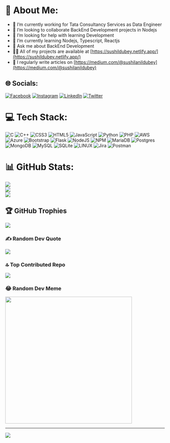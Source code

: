 # 💫 About Me:
- 🔭 I’m currently working for Tata Consultancy Services as Data Engineer
- 👯 I’m looking to collaborate BackEnd Development projects in Nodejs
- 🤝 I’m looking for help with learning Development
- 🌱 I’m currently learning Nodejs, Typescript, Reactjs
- 💬 Ask me about BackEnd Development 
- 👨‍💻 All of my projects are available at [https://sushildubey.netlify.app/](https://sushildubey.netlify.app/)
- 📝 I regularly write articles on [https://medium.com/@sushilanildubey](https://medium.com/@sushilanildubey)


## 🌐 Socials:
[![Facebook](https://img.shields.io/badge/Facebook-%231877F2.svg?logo=Facebook&logoColor=white)](https://facebook.com/sushil.dubey.9887) [![Instagram](https://img.shields.io/badge/Instagram-%23E4405F.svg?logo=Instagram&logoColor=white)](https://instagram.com/sushil_2803) [![LinkedIn](https://img.shields.io/badge/LinkedIn-%230077B5.svg?logo=linkedin&logoColor=white)](https://linkedin.com/in/sushil-dubey-2803) [![Twitter](https://img.shields.io/badge/Twitter-%231DA1F2.svg?logo=Twitter&logoColor=white)](https://twitter.com/sushil_2803) 

# 💻 Tech Stack:
![C](https://img.shields.io/badge/c-%2300599C.svg?style=plastic&logo=c&logoColor=white) ![C++](https://img.shields.io/badge/c++-%2300599C.svg?style=plastic&logo=c%2B%2B&logoColor=white) ![CSS3](https://img.shields.io/badge/css3-%231572B6.svg?style=plastic&logo=css3&logoColor=white) ![HTML5](https://img.shields.io/badge/html5-%23E34F26.svg?style=plastic&logo=html5&logoColor=white) ![JavaScript](https://img.shields.io/badge/javascript-%23323330.svg?style=plastic&logo=javascript&logoColor=%23F7DF1E) ![Python](https://img.shields.io/badge/python-3670A0?style=plastic&logo=python&logoColor=ffdd54) ![PHP](https://img.shields.io/badge/php-%23777BB4.svg?style=plastic&logo=php&logoColor=white) ![AWS](https://img.shields.io/badge/AWS-%23FF9900.svg?style=plastic&logo=amazon-aws&logoColor=white) ![Azure](https://img.shields.io/badge/azure-%230072C6.svg?style=plastic&logo=azure-devops&logoColor=white) ![Bootstrap](https://img.shields.io/badge/bootstrap-%23563D7C.svg?style=plastic&logo=bootstrap&logoColor=white) ![Flask](https://img.shields.io/badge/flask-%23000.svg?style=plastic&logo=flask&logoColor=white) ![NodeJS](https://img.shields.io/badge/node.js-6DA55F?style=plastic&logo=node.js&logoColor=white) ![NPM](https://img.shields.io/badge/NPM-%23000000.svg?style=plastic&logo=npm&logoColor=white) ![MariaDB](https://img.shields.io/badge/MariaDB-003545?style=plastic&logo=mariadb&logoColor=white) ![Postgres](https://img.shields.io/badge/postgres-%23316192.svg?style=plastic&logo=postgresql&logoColor=white) ![MongoDB](https://img.shields.io/badge/MongoDB-%234ea94b.svg?style=plastic&logo=mongodb&logoColor=white) ![MySQL](https://img.shields.io/badge/mysql-%2300f.svg?style=plastic&logo=mysql&logoColor=white) ![SQLite](https://img.shields.io/badge/sqlite-%2307405e.svg?style=plastic&logo=sqlite&logoColor=white) ![LINUX](https://img.shields.io/badge/Linux-FCC624?style=plastic&logo=linux&logoColor=black) ![Jira](https://img.shields.io/badge/jira-%230A0FFF.svg?style=plastic&logo=jira&logoColor=white) ![Postman](https://img.shields.io/badge/Postman-FF6C37?style=plastic&logo=postman&logoColor=white)
# 📊 GitHub Stats:
![](https://github-readme-stats-sigma-five.vercel.app/api?username=sushil-2803&theme=nord&hide_border=false&include_all_commits=true&count_private=true)<br/>
![](https://github-readme-streak-stats.herokuapp.com/?user=sushil-2803&theme=nord&hide_border=false)<br/>
![](https://github-readme-stats.sigma-five.vercel.app/api/top-langs/?username=sushil-2803&theme=nord&hide_border=false&include_all_commits=true&count_private=true&layout=compact)

## 🏆 GitHub Trophies
![](https://github-profile-trophy.vercel.app/?username=sushil-2803&theme=radical&no-frame=false&no-bg=false&margin-w=4)

### ✍️ Random Dev Quote
![](https://quotes-github-readme.vercel.app/api?type=horizontal&theme=radical)

### 🔝 Top Contributed Repo
![](https://github-contributor-stats.vercel.app/api?username=sushil-2803&limit=5&theme=dark&combine_all_yearly_contributions=true)

### 😂 Random Dev Meme
<img src='https://randommeme-five.vercel.app/' style="height: 400px;"/>

---
[![](https://visitcount.itsvg.in/api?id=sushil-2803&icon=0&color=0)](https://visitcount.itsvg.in)

<!-- Proudly created with GPRM ( https://gprm.itsvg.in ) -->
